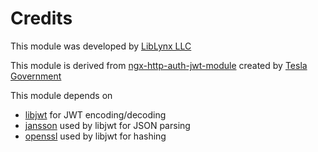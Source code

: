 # Credits
This module was developed by [LibLynx LLC](https://www.liblynx.com) 

This module is derived from [ngx-http-auth-jwt-module](https://github.com/TeslaGov/ngx-http-auth-jwt-module) created by [Tesla Government](https://github.com/TeslaGov)

This module depends on

* [libjwt](https://github.com/benmcollins/libjwt) for JWT encoding/decoding
* [jansson](https://github.com/akheron/jansson) used by libjwt for JSON parsing
* [openssl](https://www.openssl.org/) used by libjwt for hashing

